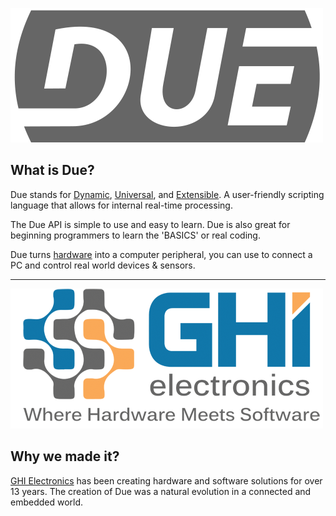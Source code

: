 
![Due](./images/due.png)

## What is Due?
Due stands for [Dynamic](./software/dynamic/dynamic.md), [Universal](./software/universal/universal.md), and [Extensible](./software/extensible/extensible.md). A user-friendly scripting language that allows for internal real-time processing. 

The Due API is simple to use and easy to learn. Due is also great for beginning programmers to learn the 'BASICS' or real coding. 

Due turns [hardware](./hardware/intro.md) into a computer peripheral, you can use to connect a PC and control real world devices & sensors.

---

![GHI Electronics](./images/ghi.png)

## Why we made it?

[GHI Electronics](https://www.ghielectronics.com/) has been creating hardware and software solutions for over 13 years. The creation of Due was a natural evolution in a connected and embedded world. 